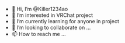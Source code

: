 - 👋 Hi, I’m @Killer1234ao
- 👀 I’m interested in VRChat project
- 🌱 I’m currently learning for anyone in project
- 💞️ I’m looking to collaborate on ...
- 📫 How to reach me ...

<!---
Killer1234ao/Killer1234ao is a ✨ special ✨ repository because its `README.md` (this file) appears on your GitHub profile.
You can click the Preview link to take a look at your changes.
--->
